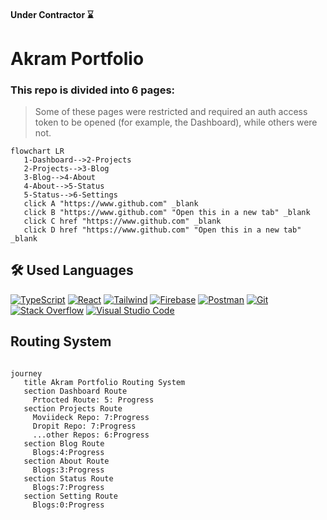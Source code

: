 #### Under Contractor ⌛
# Akram Portfolio

### This repo is divided into 6 pages:

> Some of these pages were restricted and required an auth access token to be opened (for example, the Dashboard), while others were not.


 ```mermaid
 flowchart LR
    1-Dashboard-->2-Projects
    2-Projects-->3-Blog
    3-Blog-->4-About
    4-About-->5-Status
    5-Status-->6-Settings
    click A "https://www.github.com" _blank
    click B "https://www.github.com" "Open this in a new tab" _blank
    click C href "https://www.github.com" _blank
    click D href "https://www.github.com" "Open this in a new tab" _blank
 ```

## 🛠️ Used Languages

<p>
 <a href="#"><img alt="TypeScript" src="https://img.shields.io/badge/TypeScript-1572B6.svg?logo=typescript&logoColor=white"></a>
 <a href="#"><img alt="React" src="https://img.shields.io/badge/React-20232a.svg?logo=react&logoColor=%2361DAFB"></a>
 <a href="#"><img alt="Tailwind" src="https://img.shields.io/badge/Tailwind_CSS-38B2AC?logo=tailwind-css&logoColor=white"></a>
 <a href="#"><img alt="Firebase" src="https://img.shields.io/badge/Firbase-010101.svg?logo=firebase&logoColor=yellow"></a>
 <a href="#"><img alt="Postman" src="https://img.shields.io/badge/Postman-FF6C37?logo=postman&logoColor=white"></a>
    <a href="#"><img alt="Git" src="https://img.shields.io/badge/Git-F05033.svg?logo=git&logoColor=white"></a>
    <a href="#"><img alt="Stack Overflow" src="https://img.shields.io/badge/-Stack%20Overflow-FE7A16?logo=stack-overflow&logoColor=white"></a>
    <a href="#"><img alt="Visual Studio Code" src="https://img.shields.io/badge/Visual%20Studio%20Code-0078d7.svg?logo=visual-studio-code&logoColor=white"></a>
</p>

  
  
  
  
  
  
  
  

## Routing System 







 ```mermaid

journey
    title Akram Portfolio Routing System
    section Dashboard Route
      Prtocted Route: 5: Progress
    section Projects Route
      Moviideck Repo: 7:Progress
      Dropit Repo: 7:Progress
      ...other Repos: 6:Progress
    section Blog Route
      Blogs:4:Progress
    section About Route
      Blogs:3:Progress
    section Status Route
      Blogs:7:Progress
    section Setting Route
      Blogs:0:Progress
      
```
